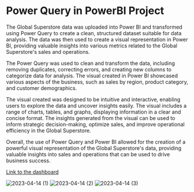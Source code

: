 # Power Query in PowerBI Project

The Global Superstore data was uploaded into Power BI and transformed using Power Query to create a clean, structured dataset suitable for data analysis. The data was then used to create a visual representation in Power BI, providing valuable insights into various metrics related to the Global Superstore's sales and operations.

The Power Query was used to clean and transform the data, including removing duplicates, correcting errors, and creating new columns to categorize data for analysis. The visual created in Power BI showcased various aspects of the business, such as sales by region, product category, and customer demographics.

The visual created was designed to be intuitive and interactive, enabling users to explore the data and uncover insights easily. The visual includes a range of charts, tables, and graphs, displaying information in a clear and concise format. The insights generated from the visual can be used to inform strategic decision-making, optimize sales, and improve operational efficiency in the Global Superstore.

Overall, the use of Power Query and Power BI allowed for the creation of a powerful visual representation of the Global Superstore's data, providing valuable insights into sales and operations that can be used to drive business success.

[Link to the dashboard](https://app.powerbi.com/links/V_t9vkK5VH?ctid=6efd0f20-57c8-4447-b53f-00d4992ca50b&pbi_source=linkShare&bookmarkGuid=6b6ce26c-2c0c-4bf0-ade3-663c242ae9b7)

![2023-04-14 (1)](https://user-images.githubusercontent.com/126267763/232028628-8aced0cb-96a4-4aa4-b569-3baca9e88b30.png)
![2023-04-14 (2)](https://user-images.githubusercontent.com/126267763/232028624-6b22a791-164c-4b57-87d1-17966850d6f2.png)
![2023-04-14 (3)](https://user-images.githubusercontent.com/126267763/232028626-195f1a4a-f1aa-4424-89e7-34d60f49813f.png)
